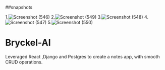 ##snapshots

1.![Screenshot (546)](https://github.com/Bhumika07092001/Bryckel-AI/assets/109783089/d5161489-c343-4750-94ec-2ceb0321098b)
2.![Screenshot (549)](https://github.com/Bhumika07092001/Bryckel-AI/assets/109783089/684c7476-3b16-4e6c-9c0b-4f97590ab2f7)
3.![Screenshot (548)](https://github.com/Bhumika07092001/Bryckel-AI/assets/109783089/3814813b-639c-4422-9b77-5332597222cf)
4.![Screenshot (547)](https://github.com/Bhumika07092001/Bryckel-AI/assets/109783089/b5c6402a-051c-4da9-a13e-97f6d093c98c)
5.![Screenshot (550)](https://github.com/Bhumika07092001/Bryckel-AI/assets/109783089/9f579c9a-eb2d-46d6-879c-aa28147a2b69)

# Bryckel-AI
Leveraged React ,Django and Postgres to create a notes app, with smooth CRUD operations.
